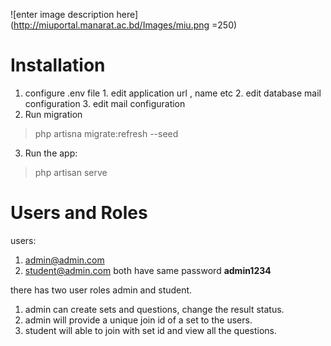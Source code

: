 ﻿![enter image description here](http://miuportal.manarat.ac.bd/Images/miu.png =250)

# Installation

 1. configure .env file 
			 1. edit application url , name etc
			 2. edit database mail configuration
			 3. edit mail configuration
 2. Run migration 

    

> php artisna migrate:refresh --seed
3. Run the app:
> 
> php artisan serve

# Users and Roles
users:
1. admin@admin.com
2. student@admin.com
both have same password **admin1234**

there has two user roles admin and student.
1. admin can create sets and questions, change the result status.
2. admin will provide a unique join id of a set to the users.
3. student will able to join with set id and view all the questions.
